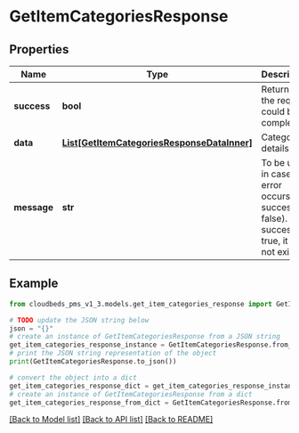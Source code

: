 # GetItemCategoriesResponse


## Properties

Name | Type | Description | Notes
------------ | ------------- | ------------- | -------------
**success** | **bool** | Returns if the request could be completed | [optional] 
**data** | [**List[GetItemCategoriesResponseDataInner]**](GetItemCategoriesResponseDataInner.md) | Categories details | [optional] 
**message** | **str** | To be used in case any error occurs (if success &#x3D; false). If success &#x3D; true, it does not exist. | [optional] 

## Example

```python
from cloudbeds_pms_v1_3.models.get_item_categories_response import GetItemCategoriesResponse

# TODO update the JSON string below
json = "{}"
# create an instance of GetItemCategoriesResponse from a JSON string
get_item_categories_response_instance = GetItemCategoriesResponse.from_json(json)
# print the JSON string representation of the object
print(GetItemCategoriesResponse.to_json())

# convert the object into a dict
get_item_categories_response_dict = get_item_categories_response_instance.to_dict()
# create an instance of GetItemCategoriesResponse from a dict
get_item_categories_response_from_dict = GetItemCategoriesResponse.from_dict(get_item_categories_response_dict)
```
[[Back to Model list]](../README.md#documentation-for-models) [[Back to API list]](../README.md#documentation-for-api-endpoints) [[Back to README]](../README.md)


